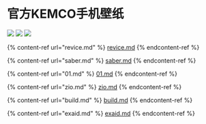# 官方KEMCO手机壁纸

![](https://toei-hero.com/sugotoku/contents/gallery/SP0001-001/SP0001-001\_wxga.jpg) ![](https://toei-hero.com/sugotoku/contents/gallery/SP0001-002/SP0001-002\_wxga.jpg) ![](https://toei-hero.com/sugotoku/contents/gallery/SP0001-003/SP0001-003\_wxga.jpg)

{% content-ref url="revice.md" %}
[revice.md](revice.md)
{% endcontent-ref %}

{% content-ref url="saber.md" %}
[saber.md](saber.md)
{% endcontent-ref %}

{% content-ref url="01.md" %}
[01.md](01.md)
{% endcontent-ref %}

{% content-ref url="zio.md" %}
[zio.md](zio.md)
{% endcontent-ref %}

{% content-ref url="build.md" %}
[build.md](build.md)
{% endcontent-ref %}

{% content-ref url="exaid.md" %}
[exaid.md](exaid.md)
{% endcontent-ref %}
